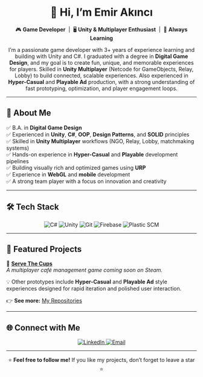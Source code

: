 <!-- Profil üst kısmı -->
<h1 align="center">👋 Hi, I’m Emir Akıncı</h1>

<p align="center">
🎮 <b>Game Developer</b> &nbsp;|&nbsp; 🖥️ <b>Unity & Multiplayer Enthusiast</b> &nbsp;|&nbsp; 🌱 <b>Always Learning</b>
</p>

<p align="center">
I’m a passionate game developer with 3+ years of experience learning and building with Unity and C#.  
I graduated with a degree in <b>Digital Game Design</b>, and my goal is to create fun, unique, and memorable experiences for players.  
Skilled in <b>Unity Multiplayer</b> (Netcode for GameObjects, Relay, Lobby) to build connected, scalable experiences.  
Also experienced in <b>Hyper-Casual</b> and <b>Playable Ad</b> production, with a strong understanding of fast prototyping, optimization, and player engagement loops.
</p>

---

## 🚀 About Me
✅ B.A. in **Digital Game Design**  
✅ Experienced in **Unity**, **C#**, **OOP**, **Design Patterns**, and **SOLID** principles  
✅ Skilled in **Unity Multiplayer** workflows (NGO, Relay, Lobby, matchmaking systems)  
✅ Hands-on experience in **Hyper-Casual** and **Playable** development pipelines  
✅ Building visually rich and optimized games using **URP**  
✅ Experience in **WebGL** and **mobile** development  
✅ A strong team player with a focus on innovation and creativity  

---

## 🛠️ Tech Stack

<p align="center">
  <img src="https://img.shields.io/badge/C%23-239120?logo=c-sharp&logoColor=white&style=for-the-badge" alt="C#"/>
  <img src="https://img.shields.io/badge/Unity-100000?logo=unity&logoColor=white&style=for-the-badge" alt="Unity"/>
  <img src="https://img.shields.io/badge/Git-F05032?logo=git&logoColor=white&style=for-the-badge" alt="Git"/>
  <img src="https://img.shields.io/badge/Firebase-FFCA28?logo=firebase&logoColor=black&style=for-the-badge" alt="Firebase"/>
  <img src="https://img.shields.io/badge/Plastic_SCM-9146FF?logo=unity&logoColor=white&style=for-the-badge" alt="Plastic SCM"/>
</p>

---

## 📌 Featured Projects

📌 [**Serve The Cups**](https://store.steampowered.com/app/2688030/Serve_The_Cups/)  
*A multiplayer café management game coming soon on Steam.*

💡 Other prototypes include **Hyper-Casual** and **Playable Ad** style experiences designed for rapid iteration and polished user interaction.

👉 **See more:** [My Repositories](https://github.com/emirakinc?tab=repositories)

---

## 🌐 Connect with Me

<p align="center">
  <a href="https://www.linkedin.com/in/emir-ak%C4%B1nc%C4%B1/">
    <img src="https://img.shields.io/badge/LinkedIn-0A66C2?logo=linkedin&logoColor=white&style=for-the-badge" alt="LinkedIn"/>
  </a>
  <a href="mailto:emir.akinci00@outlook.com">
    <img src="https://img.shields.io/badge/E--Mail-D14836?logo=gmail&logoColor=white&style=for-the-badge" alt="Email"/>
  </a>
</p>

---

<p align="center">
⭐️ <b>Feel free to follow me!</b>  
If you like my projects, don’t forget to leave a star ⭐
</p>
